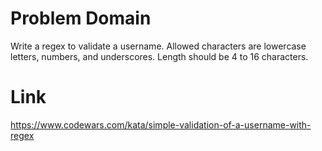 # Problem Domain
Write a regex to validate a username. Allowed characters are lowercase letters, numbers, and underscores. Length should be 4 to 16 characters.

# Link
https://www.codewars.com/kata/simple-validation-of-a-username-with-regex